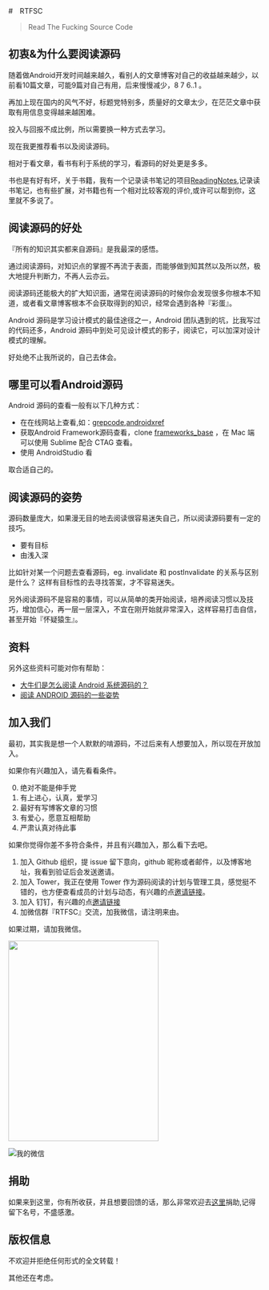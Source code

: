 #　RTFSC

> Read The Fucking Source Code

## 初衷&为什么要阅读源码

随着做Android开发时间越来越久，看别人的文章博客对自己的收益越来越少，以前看10篇文章，可能9篇对自己有用，后来慢慢减少，8 7 6..1 。

再加上现在国内的风气不好，标题党特别多，质量好的文章太少，在茫茫文章中获取有用信息变得越来越困难。

投入与回报不成比例，所以需要换一种方式去学习。

现在我更推荐看书以及阅读源码。

相对于看文章，看书有利于系统的学习，看源码的好处更是多多。

书也是有好有坏，关于书籍，我有一个记录读书笔记的项目[ReadingNotes](https://github.com/AlanCheen/ReadingNotes),记录读书笔记，也有些扩展，对书籍也有一个相对比较客观的评价,或许可以帮到你，这里就不多说了。

## 阅读源码的好处

『所有的知识其实都来自源码』是我最深的感悟。  

通过阅读源码，对知识点的掌握不再流于表面，而能够做到知其然以及所以然，极大地提升判断力，不再人云亦云。

阅读源码还能极大的扩大知识面，通常在阅读源码的时候你会发现很多你根本不知道，或者看文章博客根本不会获取得到的知识，经常会遇到各种『彩蛋』。

Android 源码是学习设计模式的最佳途径之一，Android 团队遇到的坑，比我写过的代码还多，Android 源码中到处可见设计模式的影子，阅读它，可以加深对设计模式的理解。  

好处绝不止我所说的，自己去体会。  

## 哪里可以看Android源码

Android 源码的查看一般有以下几种方式：

- 在在线网站上查看,如：[grepcode](http://grepcode.com/),[androidxref](http://androidxref.com/)  
- 获取Android Framework源码查看，clone [frameworks_base](https://github.com/android/platform_frameworks_base) ，在 Mac 端可以使用 Sublime 配合 CTAG 查看。  
- 使用 AndroidStudio 看

取合适自己的。

## 阅读源码的姿势

源码数量庞大，如果漫无目的地去阅读很容易迷失自己，所以阅读源码要有一定的技巧。

- 要有目标
- 由浅入深

比如针对某一个问题去查看源码，eg. invalidate 和 postInvalidate 的关系与区别是什么？
这样有目标性的去寻找答案，才不容易迷失。

另外阅读源码不是容易的事情，可以从简单的类开始阅读，培养阅读习惯以及技巧，增加信心，再一层一层深入，不宜在刚开始就非常深入，这样容易打击自信，甚至开始『怀疑猿生』。

## 资料 

另外这些资料可能对你有帮助：

- [大牛们是怎么阅读 Android 系统源码的？](https://www.zhihu.com/question/19759722)  
- [阅读 ANDROID 源码的一些姿势](http://kaedea.com/2016/02/09/android-about-source-code-how-to-read/)  

## 加入我们

最初，其实我是想一个人默默的啃源码，不过后来有人想要加入，所以现在开放加入。

如果你有兴趣加入，请先看看条件。

0. 绝对不能是伸手党  
1. 有上进心，认真，爱学习  
2. 最好有写博客文章的习惯  
4. 有爱心，愿意互相帮助  
5. 严肃认真对待此事  

如果你觉得你差不多符合条件，并且有兴趣加入，那么看下去吧。  

1. 加入 Github 组织，提 issue 留下意向，github 昵称或者邮件，以及博客地址，我看到验证后会发送邀请。
2. 加入 Tower，我正在使用 Tower 作为源码阅读的计划与管理工具，感觉挺不错的，也方便查看成员的计划与动态，有兴趣的点[邀请链接](https://tower.im/join?t=bc25cd4a8571075ba0edc9b50cb3ba39)。
3. 加入 钉钉，有兴趣的点[邀请链接](https://t.dingtalk.com/invite/index?code=9e319b7cf7&inviterUid=F56384EBC8CCEE72)
4. 加微信群『RTFSC』交流，加我微信，请注明来由。    

如果过期，请加我微信。  

<img src="http://ww3.sinaimg.cn/large/98900c07gw1f759nreielj20u01biwhx.jpg" width="300" height="400"/>

![我的微信](http://ww3.sinaimg.cn/thumbnail/98900c07gw1f2f30b7cs5j20e80e80tx.jpg)    

## 捐助

如果来到这里，你有所收获，并且想要回馈的话，那么非常欢迎去[这里](http://yifeiyuan.me/donate/)捐助,记得留下名号，不盛感激。

## 版权信息

不欢迎并拒绝任何形式的全文转载！ 

其他还在考虑。

